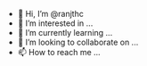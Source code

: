 - 👋 Hi, I’m @ranjthc
- 👀 I’m interested in ...
- 🌱 I’m currently learning ...
- 💞️ I’m looking to collaborate on ...
- 📫 How to reach me ...

<!---
ranjthc/ranjthc is a ✨ special ✨ repository because its `README.md` (this file) appears on your GitHub profile.
You can click the Preview link to take a look at your changes.
--->
